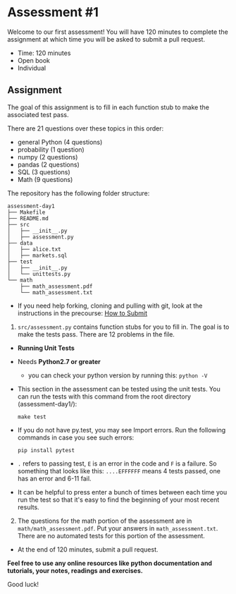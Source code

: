 # Assessment #1

Welcome to our first assessment! You will have 120 minutes to complete the assignment at which time you will be asked to submit a pull request.

* Time: 120 minutes
* Open book
* Individual

## Assignment

The goal of this assignment is to fill in each function stub to make the associated test pass.

There are 21 questions over these topics in this order:
* general Python (4 questions)
* probability (1 question)
* numpy (2 questions)
* pandas (2 questions)
* SQL (3 questions)
* Math (9 questions)

The repository has the following folder structure:

    assessment-day1
    ├── Makefile
    ├── README.md
    ├── src
    │   ├── __init__.py
    │   ├── assessment.py
    ├── data
    │   ├── alice.txt
    │   ├── markets.sql
    ├── test
    │   ├── __init__.py
    │   └── unittests.py
    └── math
        ├── math_assessment.pdf
        └── math_assessment.txt


* If you need help forking, cloning and pulling with git, look at the instructions in the precourse: [How to Submit](https://github.com/zipfian/precourse#how-to-submit)

1. `src/assessment.py` contains function stubs for you to fill in. The goal is to make the tests pass. There are 12 problems in the file.

 * **Running Unit Tests**

 * Needs **Python2.7 or greater**    
     * you can check your python version by running this: `python -V`    

 * This section in the assessment can be tested using the unit tests. You can run the tests with this command from the root directory (assessment-day1/):    

    `make test`

 * If you do not have py.test, you may see Import errors. Run the following commands in case you see such errors:    

    `pip install pytest`     

 * `.` refers to passing test, `E` is an error in the code and `F` is a failure. So something that looks like this: `....EFFFFFF` means 4 tests passed, one has an error and 6-11 fail.
 * It can be helpful to press enter a bunch of times between each time you run the test so that it's easy to find the beginning of your most recent results.    


2. The questions for the math portion of the assessment are in
  `math/math_assessment.pdf`. Put your answers in `math_assessment.txt`.
  There are no automated tests for this portion of the assessment.

* At the end of 120 minutes, submit a pull request.

**Feel free to use any online resources like python documentation and tutorials, your notes, readings and exercises.**

Good luck!
